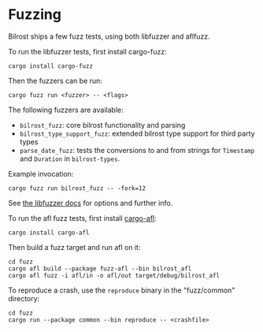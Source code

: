 # Fuzzing

Bilrost ships a few fuzz tests, using both libfuzzer and aflfuzz.

To run the libfuzzer tests, first install cargo-fuzz:

    cargo install cargo-fuzz

Then the fuzzers can be run:

    cargo fuzz run <fuzzer> -- <flags>

The following fuzzers are available:

* `bilrost_fuzz`: core bilrost functionality and parsing
* `bilrost_type_support_fuzz`: extended bilrost type support for third party
  types
* `parse_date_fuzz`: tests the conversions to and from strings for `Timestamp`
  and `Duration` in `bilrost-types`.

Example invocation:

    cargo fuzz run bilrost_fuzz -- -fork=12

See [the libfuzzer docs](https://llvm.org/docs/LibFuzzer.html) for options and
further info.

To run the afl fuzz tests, first install [cargo-afl][afl]:

    cargo install cargo-afl

[afl]: https://rust-fuzz.github.io/book/afl/tutorial.html

Then build a fuzz target and run afl on it:

    cd fuzz
    cargo afl build --package fuzz-afl --bin bilrost_afl
    cargo afl fuzz -i afl/in -o afl/out target/debug/bilrost_afl

To reproduce a crash, use the `reproduce` binary in the "fuzz/common" directory:

    cd fuzz
    cargo run --package common --bin reproduce -- <crashfile>
